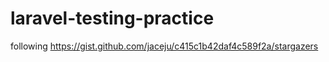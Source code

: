 # laravel-testing-practice
following https://gist.github.com/jaceju/c415c1b42daf4c589f2a/stargazers
